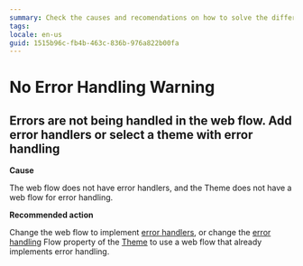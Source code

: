 ```yaml
---
summary: Check the causes and recomendations on how to solve the different No Error Handling TrueChange warnings.
tags:
locale: en-us
guid: 1515b96c-fb4b-463c-836b-976a822b00fa
---
```


# No Error Handling Warning

## Errors are not being handled in the web flow. Add error handlers or select a theme with error handling

**Cause**

The web flow does not have error handlers, and the Theme does not have a web flow for error handling.

**Recommended action**

Change the web flow to implement [error handlers](../../../ref/lang/auto/Class.Exception%20Handler.final.md), or change the [error handling](../../../develop/logic/exceptions/handling-mechanism.md) Flow property of the [Theme](../../../develop/ui/look-feel/themes.md) to use a web flow that already implements error handling.
